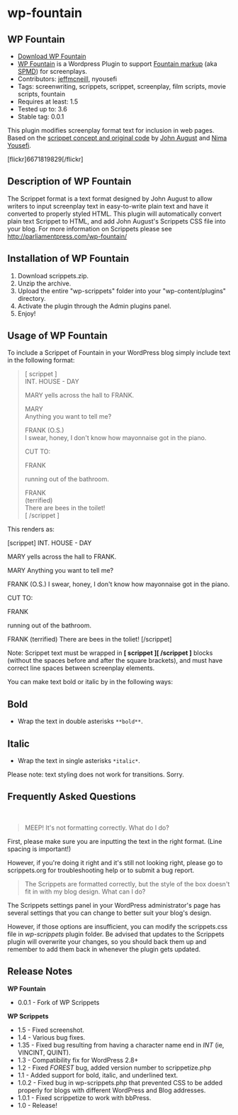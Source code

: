 wp-fountain
===========

## WP Fountain ##

- <a href="http://parliamentpress.com/wp-fountain.zip">Download WP Fountain</a>
- <a href="http://parliamentpress.com/wp-fountain/">WP Fountain</a> is a Wordpress Plugin to support <a href="http://fountain.io">Fountain markup</a> (aka <a href="http://prolost.com/storage/downloads/spmd/SPMD_proposal.html">SPMD</a>) for screenplays.  
- Contributors: <a href="http://jeffmcneill.com/">jeffmcneill</a>, nyousefi  
- Tags: screenwriting, scrippets, scrippet, screenplay, film scripts, movie scripts, fountain  
- Requires at least: 1.5  
- Tested up to: 3.6  
- Stable tag: 0.0.1  

This plugin modifies screenplay format text for inclusion in web pages. Based on the <a href="http://johnaugust.com/archives/2008/scrippets-are-go">scrippet concept and original code</a> by <a href="http://johnaugust.com">John August</a> and <a href="http://equinox-of-insanity.com">Nima Yousefi</a>.

[flickr]6671819829[/flickr]
<!--more-->

## Description of WP Fountain

The Scrippet format is a text format designed by John August to allow writers to input screenplay text in easy-to-write plain text and have it converted to properly styled HTML. This plugin will automatically convert plain text Scrippet to HTML, and add John August's Scrippets CSS file into your blog. For more information on Scrippets please see <http://parliamentpress.com/wp-fountain/>

## Installation of WP Fountain

1. Download scrippets.zip.
2. Unzip the archive.
3. Upload the entire "wp-scrippets" folder into your "wp-content/plugins" directory.
4. Activate the plugin through the Admin plugins panel.
5. Enjoy!

## Usage of WP Fountain

To include a Scrippet of Fountain in your WordPress blog simply include text in the following format:

> [ scrippet ]  
> INT. HOUSE - DAY  
>   
> MARY yells across the hall to FRANK.  
>   
> MARY  
> Anything you want to tell me?  
>   
> FRANK (O.S.)  
> I swear, honey, I don't know how mayonnaise got in the piano.  
>   
> CUT TO:  
>   
> FRANK  
>   
> running out of the bathroom.  
>   
> FRANK  
> (terrified)  
> There are bees in the toilet!  
> [ /scrippet ]

This renders as:

[scrippet]
INT. HOUSE - DAY

MARY yells across the hall to FRANK.

MARY
Anything you want to tell me?

FRANK (O.S.)
I swear, honey, I don't know how mayonnaise got in the piano.

CUT TO:

FRANK

running out of the bathroom.

FRANK
(terrified)
There are bees in the toliet!
[/scrippet]

Note: Scrippet text must be wrapped in **[ scrippet ][ /scrippet ]** blocks (without the spaces before and after the square brackets), and must have correct line spaces between screenplay elements.

You can make text bold or italic by in the following ways:

## Bold 

- Wrap the text in double asterisks `**bold**`.

## Italic

- Wrap the text in single asterisks `*italic*`.

Please note: text styling does not work for transitions. Sorry.

## Frequently Asked Questions

<br />

> MEEP! It's not formatting correctly. What do I do?

First, please make sure you are inputting the text in the right format. (Line spacing is important!)

However, if you're doing it right and it's still not looking right, please go to scrippets.org for troubleshooting help or to submit a bug report.

> The Scrippets are formatted correctly, but the style of the box doesn't fit in with my blog design. What can I do? 

The Scrippets settings panel in your WordPress administrator's page has several settings that you can change to better suit your blog's design.

However, if those options are insufficient, you can modify the scrippets.css file in *wp-scrippets* plugin folder. Be advised that updates to the Scrippets plugin will overwrite your changes, so you should back them up and remember to add them back in whenever the plugin gets updated.

## Release Notes 

**WP Fountain**

* 0.0.1 - Fork of WP Scrippets

**WP Scrippets**

- 1.5   - Fixed screenshot.
- 1.4   - Various bug fixes.
- 1.35  - Fixed bug resulting from having a character name end in *INT* (ie, VINCINT, QUINT).
- 1.3   - Compatibility fix for WordPress 2.8+
- 1.2   - Fixed *FOREST* bug, added version number to scrippetize.php
- 1.1   - Added support for bold, italic, and underlined text.
- 1.0.2 - Fixed bug in wp-scrippets.php that prevented CSS to be added properly for blogs with different WordPress and Blog addresses.
- 1.0.1 - Fixed scrippetize to work with bbPress.
- 1.0   - Release!
